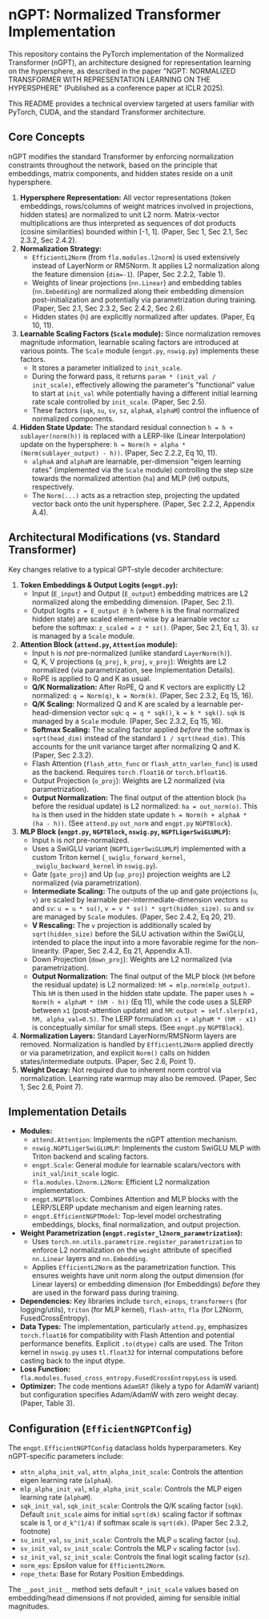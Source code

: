 # nGPT: Normalized Transformer Implementation

This repository contains the PyTorch implementation of the Normalized Transformer (nGPT), an architecture designed for representation learning on the hypersphere, as described in the paper "NGPT: NORMALIZED TRANSFORMER WITH REPRESENTATION LEARNING ON THE HYPERSPHERE" (Published as a conference paper at ICLR 2025).

This README provides a technical overview targeted at users familiar with PyTorch, CUDA, and the standard Transformer architecture.

## Core Concepts

nGPT modifies the standard Transformer by enforcing normalization constraints throughout the network, based on the principle that embeddings, matrix components, and hidden states reside on a unit hypersphere.

1.  **Hypersphere Representation:** All vector representations (token embeddings, rows/columns of weight matrices involved in projections, hidden states) are normalized to unit L2 norm. Matrix-vector multiplications are thus interpreted as sequences of dot products (cosine similarities) bounded within [-1, 1]. (Paper, Sec 1, Sec 2.1, Sec 2.3.2, Sec 2.4.2).
2.  **Normalization Strategy:**
    *   `EfficientL2Norm` (from `fla.modules.l2norm`) is used extensively instead of LayerNorm or RMSNorm. It applies L2 normalization along the feature dimension (`dim=-1`). (Paper, Sec 2.2.2, Table 1).
    *   Weights of linear projections (`nn.Linear`) and embedding tables (`nn.Embedding`) are normalized along their embedding dimension post-initialization and potentially via parametrization during training. (Paper, Sec 2.1, Sec 2.3.2, Sec 2.4.2, Sec 2.6).
    *   Hidden states (`h`) are explicitly normalized after updates. (Paper, Eq 10, 11).
3.  **Learnable Scaling Factors (`Scale` module):** Since normalization removes magnitude information, learnable scaling factors are introduced at various points. The `Scale` module (`engpt.py`, `nswig.py`) implements these factors.
    *   It stores a parameter initialized to `init_scale`.
    *   During the forward pass, it returns `param * (init_val / init_scale)`, effectively allowing the parameter's "functional" value to start at `init_val` while potentially having a different initial learning rate scale controlled by `init_scale`. (Paper, Sec 2.5).
    *   These factors (`sqk`, `su`, `sv`, `sz`, `alphaA`, `alphaM`) control the influence of normalized components.
4.  **Hidden State Update:** The standard residual connection `h = h + sublayer(norm(h))` is replaced with a LERP-like (Linear Interpolation) update on the hypersphere: `h = Norm(h + alpha * (Norm(sublayer_output) - h))`. (Paper, Sec 2.2.2, Eq 10, 11).
    *   `alphaA` and `alphaM` are learnable, per-dimension "eigen learning rates" (implemented via the `Scale` module) controlling the step size towards the normalized attention (`ha`) and MLP (`hM`) outputs, respectively.
    *   The `Norm(...)` acts as a retraction step, projecting the updated vector back onto the unit hypersphere. (Paper, Sec 2.2.2, Appendix A.4).

## Architectural Modifications (vs. Standard Transformer)

Key changes relative to a typical GPT-style decoder architecture:

1.  **Token Embeddings & Output Logits (`engpt.py`):**
    *   Input (`E_input`) and Output (`E_output`) embedding matrices are L2 normalized along the embedding dimension. (Paper, Sec 2.1).
    *   Output logits `z = E_output @ h` (where `h` is the final normalized hidden state) are scaled element-wise by a learnable vector `sz` before the softmax: `z_scaled = z * sz()`. (Paper, Sec 2.1, Eq 1, 3). `sz` is managed by a `Scale` module.
2.  **Attention Block (`attend.py`, `Attention` module):**
    *   Input `h` is *not* pre-normalized (unlike standard `LayerNorm(h)`).
    *   Q, K, V projections (`q_proj`, `k_proj`, `v_proj`): Weights are L2 normalized (via parametrization, see Implementation Details).
    *   RoPE is applied to Q and K as usual.
    *   **Q/K Normalization:** After RoPE, Q and K vectors are explicitly L2 normalized: `q = Norm(q)`, `k = Norm(k)`. (Paper, Sec 2.3.2, Eq 15, 16).
    *   **Q/K Scaling:** Normalized Q and K are scaled by a learnable per-head-dimension vector `sqk`: `q = q * sqk()`, `k = k * sqk()`. `sqk` is managed by a `Scale` module. (Paper, Sec 2.3.2, Eq 15, 16).
    *   **Softmax Scaling:** The scaling factor applied *before* the softmax is `sqrt(head_dim)` instead of the standard `1 / sqrt(head_dim)`. This accounts for the unit variance target after normalizing Q and K. (Paper, Sec 2.3.2).
    *   Flash Attention (`flash_attn_func` or `flash_attn_varlen_func`) is used as the backend. Requires `torch.float16` or `torch.bfloat16`.
    *   Output Projection (`o_proj`): Weights are L2 normalized (via parametrization).
    *   **Output Normalization:** The final output of the attention block (`ha` before the residual update) is L2 normalized: `ha = out_norm(o)`. This `ha` is then used in the hidden state update `h = Norm(h + alphaA * (ha - h))`. (See `attend.py` `out_norm` and `engpt.py` `NGPTBlock`).
3.  **MLP Block (`engpt.py`, `NGPTBlock`, `nswig.py`, `NGPTLigerSwiGLUMLP`):**
    *   Input `h` is *not* pre-normalized.
    *   Uses a SwiGLU variant (`NGPTLigerSwiGLUMLP`) implemented with a custom Triton kernel (`_swiglu_forward_kernel`, `_swiglu_backward_kernel` in `nswig.py`).
    *   Gate (`gate_proj`) and Up (`up_proj`) projection weights are L2 normalized (via parametrization).
    *   **Intermediate Scaling:** The outputs of the up and gate projections (`u`, `v`) are scaled by learnable per-intermediate-dimension vectors `su` and `sv`: `u = u * su()`, `v = v * sv() * sqrt(hidden_size)`. `su` and `sv` are managed by `Scale` modules. (Paper, Sec 2.4.2, Eq 20, 21).
    *   **V Rescaling:** The `v` projection is additionally scaled by `sqrt(hidden_size)` before the SiLU activation within the SwiGLU, intended to place the input into a more favorable regime for the non-linearity. (Paper, Sec 2.4.2, Eq 21, Appendix A.1).
    *   Down Projection (`down_proj`): Weights are L2 normalized (via parametrization).
    *   **Output Normalization:** The final output of the MLP block (`hM` before the residual update) is L2 normalized: `hM = mlp.norm(mlp_output)`. This `hM` is then used in the hidden state update. The paper uses `h = Norm(h + alphaM * (hM - h))` (Eq 11), while the code uses a SLERP between `x1` (post-attention update) and `hM`: `output = self.slerp(x1, hM, alpha_val=0.5)`. The LERP formulation `x1 + alphaM * (hM - x1)` is conceptually similar for small steps. (See `engpt.py` `NGPTBlock`).
4.  **Normalization Layers:** Standard LayerNorm/RMSNorm layers are removed. Normalization is handled by `EfficientL2Norm` applied directly or via parametrization, and explicit `Norm()` calls on hidden states/intermediate outputs. (Paper, Sec 2.6, Point 1).
5.  **Weight Decay:** Not required due to inherent norm control via normalization. Learning rate warmup may also be removed. (Paper, Sec 1, Sec 2.6, Point 7).

## Implementation Details

*   **Modules:**
    *   `attend.Attention`: Implements the nGPT attention mechanism.
    *   `nswig.NGPTLigerSwiGLUMLP`: Implements the custom SwiGLU MLP with Triton backend and scaling factors.
    *   `engpt.Scale`: General module for learnable scalars/vectors with `init_val`/`init_scale` logic.
    *   `fla.modules.l2norm.L2Norm`: Efficient L2 normalization implementation.
    *   `engpt.NGPTBlock`: Combines Attention and MLP blocks with the LERP/SLERP update mechanism and eigen learning rates.
    *   `engpt.EfficientNGPTModel`: Top-level model orchestrating embeddings, blocks, final normalization, and output projection.
*   **Weight Parametrization (`engpt.register_l2norm_parametrization`):**
    *   Uses `torch.nn.utils.parametrize.register_parametrization` to enforce L2 normalization on the `weight` attribute of specified `nn.Linear` layers and `nn.Embedding`.
    *   Applies `EfficientL2Norm` as the parametrization function. This ensures weights have unit norm along the output dimension (for Linear layers) or embedding dimension (for Embeddings) *before* they are used in the forward pass during training.
*   **Dependencies:** Key libraries include `torch`, `einops`, `transformers` (for logging/utils), `triton` (for MLP kernel), `flash-attn`, `fla` (for L2Norm, FusedCrossEntropy).
*   **Data Types:** The implementation, particularly `attend.py`, emphasizes `torch.float16` for compatibility with Flash Attention and potential performance benefits. Explicit `.to(dtype)` calls are used. The Triton kernel in `nswig.py` uses `tl.float32` for internal computations before casting back to the input dtype.
*   **Loss Function:** `fla.modules.fused_cross_entropy.FusedCrossEntropyLoss` is used.
*   **Optimizer:** The code mentions `AdamSRT` (likely a typo for AdamW variant) but configuration specifies Adam/AdamW with zero weight decay. (Paper, Table 3).

## Configuration (`EfficientNGPTConfig`)

The `engpt.EfficientNGPTConfig` dataclass holds hyperparameters. Key nGPT-specific parameters include:

*   `attn_alpha_init_val`, `attn_alpha_init_scale`: Controls the attention eigen learning rate (`alphaA`).
*   `mlp_alpha_init_val`, `mlp_alpha_init_scale`: Controls the MLP eigen learning rate (`alphaM`).
*   `sqk_init_val`, `sqk_init_scale`: Controls the Q/K scaling factor (`sqk`). Default `init_scale` aims for initial `sqrt(dk)` scaling factor if softmax scale is 1, or `d_k^(1/4)` if softmax scale is `sqrt(dk)`. (Paper Sec 2.3.2, footnote)
*   `su_init_val`, `su_init_scale`: Controls the MLP `u` scaling factor (`su`).
*   `sv_init_val`, `sv_init_scale`: Controls the MLP `v` scaling factor (`sv`).
*   `sz_init_val`, `sz_init_scale`: Controls the final logit scaling factor (`sz`).
*   `norm_eps`: Epsilon value for `EfficientL2Norm`.
*   `rope_theta`: Base for Rotary Position Embeddings.

The `__post_init__` method sets default `*_init_scale` values based on embedding/head dimensions if not provided, aiming for sensible initial magnitudes.

